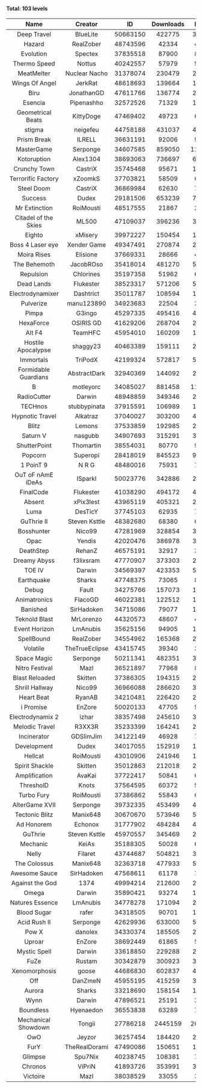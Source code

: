 #### Total: 103 levels

| Name | Creator | ID | Downloads | Likes |
|:---:|:---:|:---:|:---:|:---:|
| Deep Travel | BlueLite | 50663150 | 422775 | 36169
| Hazard | RealZober | 48743596 | 42334 | 4629
| Evolution | Spectex | 37835518 | 87900 | 8834
| Thermo Speed | Nottus | 40242557 | 57979 | 5364
| MeatMelter | Nuclear Nacho | 31378074 | 230479 | 24475
| Wings Of Angel | JerkRat | 48618693 | 139664 | 14934
| Biru | JonathanGD | 47611766 | 136774 | 21311
| Esencia | Pipenashho | 32572526 | 71329 | 10517
| Geometrical Beats | KittyDoge | 47469402 | 49723 | 6502
| stigma | neigefeu | 44758188 | 431037 | 49656
| Prism Break | ILRELL | 36631191 | 92006 | 9709
| MasterGame | Serponge | 34607585 | 859050 | 115170
| Kotoruption | Alex1304 | 38693063 | 736697 | 65518
| Crunchy Town | CastriX | 35745468 | 95671 | 13350
| Terrorific Factory | xZoomkS | 37703821 | 58509 | 6067
| Steel Doom | CastriX | 36869984 | 62630 | 7671
| Success | Dudex | 29181506 | 653239 | 74927
| Mr Extinction | RoiMousti | 48517555 | 21867 | 2538
| Citadel of the Skies | ML500 | 47109037 | 396236 | 31231
| Eighto | xMisery | 39972227 | 150454 | 13226
| Boss 4 Laser eye | Xender Game | 49347491 | 270874 | 23917
| Moira Rises | Elisione | 37669331 | 28666 | 4377
| The Behemoth | JacobROso | 35418014 | 481270 | 56076
| Repulsion | Chlorines | 35197358 | 51962 | 6935
| Dead Lands | Flukester | 38523317 | 571206 | 58295
| Electrodynamixer | Dashtrict | 35011787 | 108594 | 15844
| Pulverize | manu123890 | 34923683 | 22504 | 3593
| Pimpa | G3ingo | 45297335 | 495416 | 40968
| HexaForce | OSIRIS GD | 41629206 | 268704 | 21076
| Alt F4 | TeamHFC | 45954010 | 160209 | 13291
| Hostile Apocalypse | shaggy23 | 40463389 | 159111 | 24500
| Immortals | TriPodX | 42199324 | 572817 | 50365
| Formidable Guardians | AbstractDark | 32940369 | 144092 | 20877
| B | motleyorc | 34085027 | 881458 | 111540
| RadioCutter | Darwin | 48948859 | 349346 | 24515
| TECHnos | stubbypinata | 37915591 | 106989 | 12336
| Hypnotic Travel | Alkatraz | 37040027 | 303200 | 43183
| Blitz | Lemons | 37533859 | 192985 | 23573
| Saturn V | nasgubb | 34907693 | 315291 | 39514
| ShutterPoint | Thomartin | 38554031 | 80770 | 9233
| Popcorn | Superopi | 28418019 | 845523 | 95455
| 1 PoinT 9 | N R G | 48480016 | 75931 | 7529
| OuT oF nAmE iDeAs | ISparkI | 50023776 | 342886 | 26353
| FinalCode | Flukester | 41038290 | 494172 | 48745
| Absent | xPix3lest | 43965119 | 405321 | 29766
| Luma | DesTicY | 37745103 | 62935 | 7986
| GuThrie II | Steven Ksttle | 48382680 | 68380 | 6985
| Bosshunter | Nico99 | 47281969 | 328854 | 30153
| Opac | Yendis | 42020476 | 386978 | 37959
| DeathStep | RehanZ | 46575191 | 32917 | 3759
| Dreamy Abyss | f3lixsram | 47770907 | 373303 | 29337
| TOE IV | Darwin | 34569397 | 423353 | 51200
| Earthquake  | Sharks | 47748375 | 73065 | 8914
| Debug | Fault | 34275766 | 157073 | 19520
| Animatronics | FlacoGD | 46022381 | 122512 | 12635
| Banished | SirHadoken | 34715086 | 79077 | 10128
| Teknold Blast | MrLorenzo | 44320573 | 48607 | 4861
| Event Horizon | LmAnubis | 35625156 | 94905 | 11712
| SpellBound | RealZober | 34554962 | 165368 | 22393
| Volatile | TheTrueEclipse | 43415745 | 39340 | 3996
| Space Magic | Serponge | 50211341 | 482351 | 39856
| Nitro Festival | Mazl | 36521897 | 77968 | 8310
| Blast Reloaded | Skitten | 37386305 | 194315 | 21359
| Shrill Hallway | Nico99 | 36966088 | 286620 | 38650
| Heart Beat | RyanAB | 34210481 | 226420 | 28253
| i Promise | EnZore | 50020133 | 47705 | 5546
| Electrodynamix 2 | izhar | 38357498 | 245610 | 30323
| Melodic Travel | R3XX3R | 35233399 | 164241 | 28742
| Incinerator | GDSlimJim | 34122149 | 46928 | 7131
| Development | Dudex | 34017055 | 152919 | 17549
| Hellcat | RoiMousti | 43010906 | 241946 | 17454
| Spirit Shackle | Skitten | 35012863 | 212018 | 28457
| Amplification | AvaKai | 37722417 | 50841 | 6224
| ThresholD | Knots | 37564595 | 60372 | 5239
| Turbo Fury | RoiMousti | 37386862 | 55843 | 6517
| AlterGame XVII | Serponge | 39732335 | 453499 | 48663
| Tectonic Blitz | Manix648 | 30670670 | 573946 | 58753
| Ad Honorem | Echonox | 31777902 | 484284 | 49673
| GuThrie | Steven Ksttle | 45970557 | 345469 | 26075
| Mechanic | KeiAs | 35188305 | 50028 | 6254
| Nelly | Filaret | 43744687 | 504821 | 35262
| The Colossus | Manix648 | 32363718 | 477933 | 51073
| Awesome Sauce | SirHadoken | 47568611 | 61178 | 7154
| Against the God | 1374 | 49994214 | 212600 | 20405
| Omega | Darwin | 35890421 | 93274 | 11721
| Natures Essence | LmAnubis | 34778278 | 171094 | 22439
| Blood Sugar | rafer | 34318505 | 90701 | 11895
| Acid Rush II | Serponge | 42629936 | 633000 | 53117
| Pow X | danolex | 34330374 | 185505 | 28740
| Uproar | EnZore | 38692449 | 61865 | 5937
| Mystic Spell | Darwin | 33618850 | 229288 | 26001
| FuZe | Rustam | 30342879 | 300923 | 30462
| Xenomorphosis | goose | 44686830 | 602837 | 44233
| Off | DanZmeN | 45955195 | 415259 | 35464
| Aurora | Sharks | 33218690 | 158154 | 16683
| Wynn | Darwin | 47896521 | 25191 | 3179
| Boundless | Hyenaedon | 36553838 | 63289 | 7999
| Mechanical Showdown | Tongii | 27786218 | 2445159 | 264803
| OwO | Jeyzor | 36257454 | 184420 | 20078
| FurY | TheRealDorami | 47490086 | 150651 | 16436
| Glimpse | Spu7Nix | 40238745 | 108381 | 7444
| Chronos | ViPriN | 41893726 | 353991 | 32100
| Victoire | Mazl | 38038529 | 33055 | 3589
